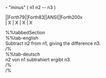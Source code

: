 __-__ "minus" ( n1 n2 -- n3 )  
  
  
  
||Forth79||Forth83||ANSI||Forth200x  
|    X    |   X    |  X  |    X  
  
  
  
%%tabbedSection  
%%tab-english  
Subtract n2 from n1, giving the difference n3.  
/%  
%%tab-deutsch  
n2 von n1 subtrahiert ergibt n3.  
/%  
/%  
